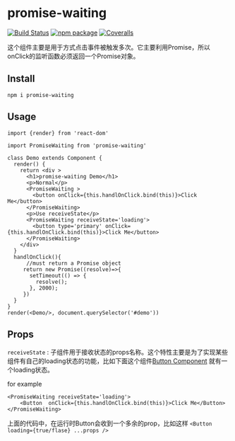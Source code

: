 # promise-waiting

[![Build Status](https://travis-ci.org/huangliop/promise-waiting.svg?branch=master)](https://travis-ci.org/huangliop/promise-waiting)
[![npm package][npm-badge]][npm]
[![Coveralls][coveralls-badge]][coveralls]

这个组件主要是用于方式点击事件被触发多次。它主要利用Promise，所以onClick的监听函数必须返回一个Promise对象。


## Install


`npm i promise-waiting`


## Usage


```import React, {Component} from 'react'
import {render} from 'react-dom'

import PromiseWaiting from 'promise-waiting'

class Demo extends Component {
  render() {
    return <div >
      <h1>promise-waiting Demo</h1>
      <p>Normal</p>
      <PromiseWaiting >
        <button onClick={this.handlOnClick.bind(this)}>Click Me</button>
      </PromiseWaiting>
      <p>Use receiveState</p>
      <PromiseWaiting receiveState='loading'>
        <button type='primary' onClick={this.handlOnClick.bind(this)}>Click Me</button>
      </PromiseWaiting>
    </div>
  }
  handlOnClick(){ 
      //must return a Promise object
     return new Promise((resolve)=>{
       setTimeout(() => {
         resolve();
       }, 2000);
     })
  }
}
render(<Demo/>, document.querySelector('#demo'))
```

## Props

`receiveState` : 子组件用于接收状态的props名称。这个特性主要是为了实现某些组件有自己的loading状态的功能，比如下面这个组件[Button Component](https://ice.work/component/button) 就有一个loading状态。

for example
```
<PromiseWaiting receiveState='loading'>
    <Button  onClick={this.handlOnClick.bind(this)}>Click Me</Button>
</PromiseWaiting>
```
上面的代码中，在运行时Button会收到一个多余的prop，比如这样 `<Button loading={true/flase} ...props />`

[npm-badge]: https://img.shields.io/npm/v/npm-package.png?style=flat-square
[npm]: https://www.npmjs.com/package/promise-waiting

[coveralls-badge]: https://img.shields.io/coveralls/user/repo/master.png?style=flat-square
[coveralls]: https://coveralls.io/github/user/repo

